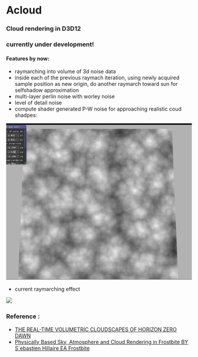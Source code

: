 # Acloud

### Cloud rendering in D3D12 

### currently under development!

#### Features by now:

- raymarching into volume of 3d noise data
- inside each of the previous raymach iteration, using newly acquired sample position as new origin, do another raymarch toward sun for selfshadow approximation
- multi-layer perlin noise with worley noise
- level of detail noise
- compute shader generated P-W noise for approaching realistic coud shadpes:

![](DXSim/img/cloud.JPG)

- current raymarching effect

![](DXSim/img/g2.gif)

### Reference :
- [THE REAL-TIME VOLUMETRIC CLOUDSCAPES OF HORIZON ZERO DAWN](https://www.guerrilla-games.com/read/the-real-time-volumetric-cloudscapes-of-horizon-zero-dawn)
- [Physically Based Sky, Atmosphere and Cloud Rendering in Frostbite BY 
  S´ebastien Hillaire EA Frostbite](https://media.contentapi.ea.com/content/dam/eacom/frostbite/files/s2016-pbs-frostbite-sky-clouds-new.pdf)
